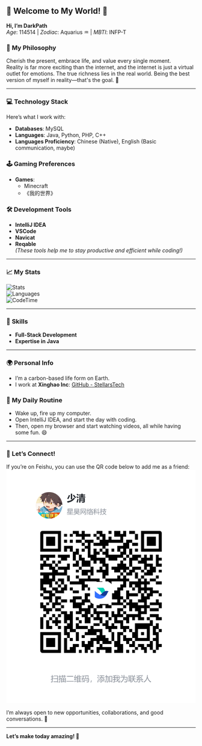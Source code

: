 ## 🌟 **Welcome to My World!** 🌟  
**Hi, I’m DarkPath**  
*Age*: 114514 | *Zodiac*: Aquarius ♒ | *MBTI*: INFP-T  

### 💬 **My Philosophy**  
Cherish the present, embrace life, and value every single moment.  
Reality is far more exciting than the internet, and the internet is just a virtual outlet for emotions. The true richness lies in the real world. Being the best version of myself in reality—that's the goal. 🌱

---

### 💻 **Technology Stack**  
Here’s what I work with:  
- **Databases**: MySQL  
- **Languages**: Java, Python, PHP, C++  
- **Languages Proficiency**: Chinese (Native), English (Basic communication, maybe)  

### 🕹️ **Gaming Preferences**  
- **Games**:  
  - Minecraft  
  - 《我的世界》  

### 🛠️ **Development Tools**  
- **IntelliJ IDEA**  
- **VSCode**  
- **Navicat**  
- **Reqable**  
*(These tools help me to stay productive and efficient while coding!)*

---

### 📈 **My Stats**  
![Stats](https://github-readme-stats.vercel.app/api?username=darkpath2011&show_icons=true&count_private=true&include_all_commits=true&show=reviews%2Cdiscussions_answered&role=OWNER%2CORGANIZATION_MEMBER%2CCOLLABORATOR&theme=default_repocard)  
![Languages](https://github-readme-stats.vercel.app/api/top-langs/?username=darkpath2011&layout=compact)  
![CodeTime](https://img.shields.io/endpoint?style=flat&color=Blue&url=https%3A%2F%2Fapi.codetime.dev%2Fshield%3Fid%3D30058%26project%3D%26in=0)

---

### 🎯 **Skills**  
- **Full-Stack Development**  
- **Expertise in Java**  

---

### 🌍 **Personal Info**  
- I’m a carbon-based life form on Earth.  
- I work at **Xinghao Inc**: [GitHub - StellarsTech](https://github.com/StellarsTech)  

### 🏁 **My Daily Routine**  
- Wake up, fire up my computer.  
- Open IntelliJ IDEA, and start the day with coding.  
- Then, open my browser and start watching videos, all while having some fun. 😄  

---

### 🎯 **Let’s Connect!**  
If you’re on Feishu, you can use the QR code below to add me as a friend:  
![Feishu QR Code](https://raw.githubusercontent.com/darkpath2011/darkpath2011/refs/heads/main/feishu.png)

I’m always open to new opportunities, collaborations, and good conversations. 🙌

---

**Let’s make today amazing! 🌟**
